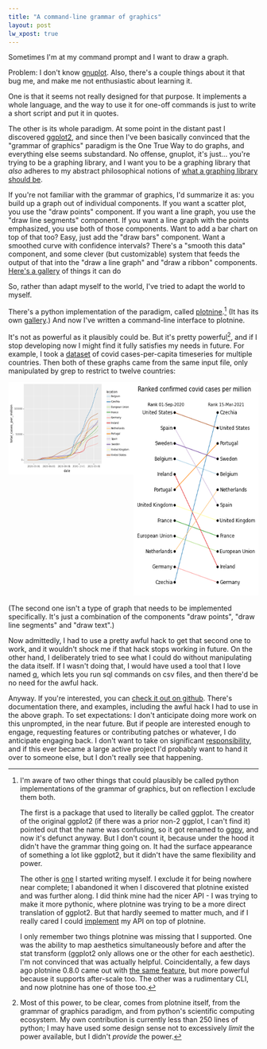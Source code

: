 ```yaml
---
title: "A command-line grammar of graphics"
layout: post
lw_xpost: true
---
```

Sometimes I'm at my command prompt and I want to draw a graph.

Problem: I don't know [gnuplot](https://en.wikipedia.org/wiki/Gnuplot). Also, there's a couple things about it that bug me, and make me not enthusiastic about learning it.

One is that it seems not really designed for that purpose. It implements a whole language, and the way to use it for one-off commands is just to write a short script and put it in quotes.

The other is its whole paradigm. At some point in the distant past I discovered [ggplot2](https://en.wikipedia.org/wiki/Ggplot2), and since then I've been basically convinced that the "grammar of graphics" paradigm is the One True Way to do graphs, and everything else seems substandard. No offense, gnuplot, it's just... you're trying to be a graphing library, and I want you to be a graphing library that *also* adheres to my abstract philosophical notions of [what a graphing library should be](https://en.wikipedia.org/wiki/No_true_Scotsman).

If you're not familiar with the grammar of graphics, I'd summarize it as: you build up a graph out of individual components. If you want a scatter plot, you use the "draw points" component. If you want a line graph, you use the "draw line segments" component. If you want a line graph with the points emphasized, you use both of those components. Want to add a bar chart on top of that too? Easy, just add the "draw bars" component. Want a smoothed curve with confidence intervals? There's a "smooth this data" component, and some clever (but customizable) system that feeds the output of that into the "draw a line graph" and "draw a ribbon" components. [Here's a gallery](https://www.r-graph-gallery.com/ggplot2-package.html) of things it can do

So, rather than adapt myself to the world, I've tried to adapt the world to myself.

There's a python implementation of the paradigm, called [plotnine](https://plotnine.readthedocs.io/en/stable/).[^other-ggs] (It has its own [gallery](https://plotnine.readthedocs.io/en/stable/gallery.html).) And now I've written a command-line interface to plotnine.

It's not as powerful as it plausibly could be. But it's pretty powerful[^power], and if I stop developing now I might find it fully satisfies my needs in future. For example, I took a [dataset](https://github.com/owid/covid-19-data/tree/master/public/data/) of covid cases-per-capita timeseries for multiple countries. Then both of these graphs came from the same input file, only manipulated by grep to restrict to twelve countries:

<div style="display: flex">
<a href="https://raw.githubusercontent.com/ChickenProp/p9-cli/41f856cb159f96d6e809d85ac77e99e3bc5bd7cd/examples/time-series.png"><img src="https://raw.githubusercontent.com/ChickenProp/p9-cli/41f856cb159f96d6e809d85ac77e99e3bc5bd7cd/examples/time-series.png" width="300" height="186" alt="A time series graph"></a>
<a href="https://raw.githubusercontent.com/ChickenProp/p9-cli/41f856cb159f96d6e809d85ac77e99e3bc5bd7cd/examples/change-in-rank.png"><img src="https://raw.githubusercontent.com/ChickenProp/p9-cli/41f856cb159f96d6e809d85ac77e99e3bc5bd7cd/examples/change-in-rank.png" width="300" height="429" alt="A change in rank graph"></a>
</div>

(The second one isn't a type of graph that needs to be implemented specifically. It's just a combination of the components "draw points", "draw line segments" and "draw text".)

Now admittedly, I had to use a pretty awful hack to get that second one to work, and it wouldn't shock me if that hack stops working in future. On the other hand, I deliberately tried to see what I could do without manipulating the data itself. If I wasn't doing that, I would have used a tool that I love named [q](https://github.com/harelba/q), which lets you run sql commands on csv files, and then there'd be no need for the awful hack.

Anyway. If you're interested, you can [check it out on github](https://github.com/ChickenProp/p9-cli). There's documentation there, and examples, including the awful hack I had to use in the above graph. To set expectations: I don't anticipate doing more work on this unprompted, in the near future. But if people are interested enough to engage, requesting features or contributing patches or whatever, I do anticipate engaging back. I don't want to take on significant [responsibility](http://reasonableapproximation.net/2020/04/13/in-my-culture-responsibility-oss.html), and if this ever became a large active project I'd probably want to hand it over to someone else, but I don't really see that happening.

[^other-ggs]: I'm aware of two other things that could plausibly be called python implementations of the grammar of graphics, but on reflection I exclude them both.

    The first is a package that used to literally be called ggplot. The creator of the original ggplot2 (if there was a prior non-2 ggplot, I can't find it) pointed out that the name was confusing, so it got renamed to [ggpy](http://yhat.github.io/ggpy/), and now it's defunct anyway. But I don't count it, because under the hood it didn't have the grammar thing going on. It had the surface appearance of something a lot like ggplot2, but it didn't have the same flexibility and power.

    The other is [one](https://github.com/ChickenProp/gragrapy) I started writing myself. I exclude it for being nowhere near complete; I abandoned it when I discovered that plotnine existed and was further along. I did think mine had the nicer API - I was trying to make it more pythonic, where plotnine was trying to be a more direct translation of ggplot2. But that hardly seemed to matter much, and if I really cared I could [implement](https://github.com/ChickenProp/gragrapy/tree/plotnine) my API on top of plotnine.

    I only remember two things plotnine was missing that I supported. One was the ability to map aesthetics simultaneously before and after the stat transform (ggplot2 only allows one or the other for each aesthetic). I'm not convinced that was actually helpful. Coincidentally, a few days ago plotnine 0.8.0 came out with [the same feature](https://plotnine.readthedocs.io/en/stable/generated/plotnine.mapping.stage.html), but more powerful because it supports after-scale too. The other was a rudimentary CLI, and now plotnine has one of those too.

[^power]: Most of this power, to be clear, comes from plotnine itself, from the grammar of graphics paradigm, and from python's scientific computing ecosystem. My own contribution is currently less than 250 lines of python; I may have used some design sense not to excessively *limit* the power available, but I didn't *provide* the power.
